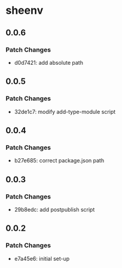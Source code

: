 # sheenv

## 0.0.6

### Patch Changes

- d0d7421: add absolute path

## 0.0.5

### Patch Changes

- 32de1c7: modify add-type-module script

## 0.0.4

### Patch Changes

- b27e685: correct package.json path

## 0.0.3

### Patch Changes

- 29b8edc: add postpublish script

## 0.0.2

### Patch Changes

- e7a45e6: initial set-up
